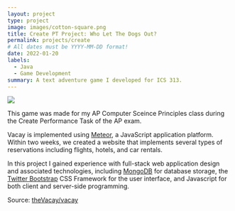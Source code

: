 ```yaml
---
layout: project
type: project
image: images/cotton-square.png
title: Create PT Project: Who Let The Dogs Out?
permalink: projects/create
# All dates must be YYYY-MM-DD format!
date: 2022-01-20
labels:
  - Java
  - Game Development
summary: A text adventure game I developed for ICS 313.
---
```


<img class="ui medium right floated rounded image" src="../images/vacay-home-page.png">

This game was made for my AP Computer Sceince Principles class during the Create Performance Task of the AP exam. 

Vacay is implemented using [Meteor](http://meteor.com), a JavaScript application platform. Within two weeks, we created a website that implements several types of reservations including flights, hotels, and car rentals.

In this project I gained experience with full-stack web application design and associated technologies, including [MongoDB](http://mongodb.com) for database storage, the [Twitter Bootstrap](http://getbootstrap.com/) CSS Framework for the user interface, and Javascript for both client and server-side programming. 
 
Source: <a href="https://github.com/theVacay/vacay"><i class="large github icon"></i>theVacay/vacay</a>
